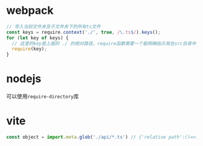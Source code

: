 # webpack

```typescript
// 导入当前文件夹及子文件夹下的所有ts文件
const keys = require.context('./', true, /\.ts$/).keys();
for (let key of keys) {
  // 这里的key是上面的 ./ 的相对路径，require函数需要一个能明确指示其在src目录中具体位置的路径，比如 @/libs/sth
  require(key);
}
```

# nodejs

可以使用`require-directory`库

# vite

```javascript
const object = import.meta.glob('./api/*.ts') // {'relative path':()=>import('path')}
```
